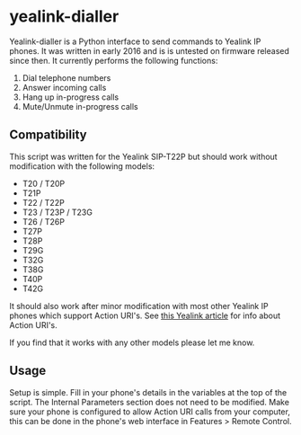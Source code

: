 # yealink-dialler
Yealink-dialler is a Python interface to send commands to Yealink IP phones. It was written in early 2016 and is is untested on firmware released since then. It currently performs the following functions:

1. Dial telephone numbers
2. Answer incoming calls
3. Hang up in-progress calls
4. Mute/Unmute in-progress calls


## Compatibility
This script was written for the Yealink SIP-T22P but should work without modification with the following models:

- T20 / T20P
- T21P
- T22 / T22P
- T23 / T23P / T23G
- T26 / T26P
- T27P
- T28P
- T29G
- T32G
- T38G
- T40P
- T42G

It should also work after minor modification with most other Yealink IP phones which support Action URI's. See [this Yealink article](http://support.yealink.com/faq/faqInfo?id=565) for info about Action URI's.

If you find that it works with any other models please let me know.


## Usage
Setup is simple. Fill in your phone's details in the variables at the top of the script. The Internal Parameters section does not need to be modified. Make sure your phone is configured to allow Action URI calls from your computer, this can be done in the phone's web interface in Features > Remote Control.
